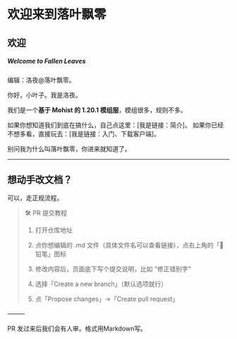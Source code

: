 # 欢迎来到落叶飘零
## 欢迎
##### Welcome to Fallen Leaves
编辑：洛夜@落叶飘零。

你好，小叶子。我是洛夜。

我们是一个**基于 Mohist 的 1.20.1 模组服**，模组很多，规则不多。

如果你想知道我们到底在搞什么，自己点这里：[我是链接：简介]。
如果你已经不想多看，直接玩去：[我是链接：入门、下载客户端]。

别问我为什么叫落叶飘零，你进来就知道了。

---
## 想动手改文档？

可以，走正规流程。

> 🛠️ PR 提交教程   
> 
> 1.	打开仓库地址
> 
> 2.	点你想编辑的 .md 文件（具体文件名可以查看链接），点右上角的「📝 铅笔」图标
> 
> 3.	修改内容后，页面底下写个提交说明，比如 “修正错别字”
> 
> 4.	选择「Create a new branch」（默认选项就行）
> 
> 5.	点「Propose changes」→「Create pull request」

⸻

PR 发过来后我们会有人审。格式用Markdown写。